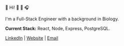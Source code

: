 👋 Hi! 🌱 🎨 🎧

I'm a Full-Stack Engineer with a background in Biology. 

**Current Stack:** React, Node, Express, PostgreSQL. 

[LinkedIn](https://www.linkedin.com/in/mali-rivera-41832a12b/) | [Website](https://graceful-crostata-e883dc.netlify.app/) | [Email](mrivera6197@gmail.com)

